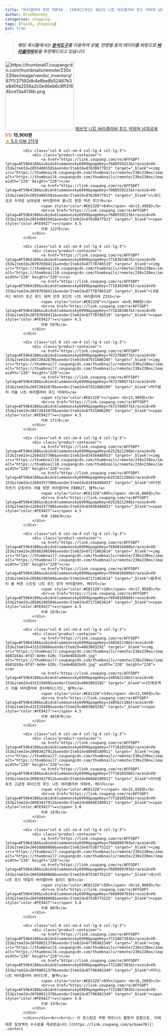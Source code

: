 ```yaml
---
title: "바라클라바 추천 TOP10 - [50대][여성] 헤브잇 니트 바라클라바 후드 넥워머 남여공용"
author: BlueMoonSky
categories: shopping
tags: [Top10, shopping]
pin: true
---
```


> ##### 해당 게시물에서는 [**분석도구**](https://itemscout.io/)를 이용하여 **성별**, **연령별** 등의 데이터를 바탕으로 [**바라클라바**](https://link.coupang.com/a/baae76)들을 추천해드리고 있습니다.
<div class="container"><div class="row">
            <div class="col-6 col-sm-4 col-lg-4 col-lg-3">
                <div class="product-container">
                    <a href="https://link.coupang.com/re/AFFSDP?lptag=AF5964186&subid=bluemoonsky6999&pageKey=7708876663&traceid=V0-153&itemId=20683832848&vendorItemId=87733280911" target="_blank"><img src="https://thumbnail7.coupangcdn.com/thumbnails/remote/230x230ex/image/vendor_inventory/67f1/37592db4e8be8b52467b3e840fa2556a2c0e46eb6c8ff3164bce13a4136b.png" alt="https://thumbnail7.coupangcdn.com/thumbnails/remote/230x230ex/image/vendor_inventory/67f1/37592db4e8be8b52467b3e840fa2556a2c0e46eb6c8ff3164bce13a4136b.png" width="220" height="220"></a>
                    <a href="https://link.coupang.com/re/AFFSDP?lptag=AF5964186&subid=bluemoonsky6999&pageKey=7708876663&traceid=V0-153&itemId=20683832848&vendorItemId=87733280911" target="_blank">헤브잇 니트 바라클라바 후드 넥워머 남여공용</a>
                    <span style="color:#E61328">5%</span> <b>15,900원</b>
                    <br><a href="https://link.coupang.com/re/AFFSDP?lptag=AF5964186&subid=bluemoonsky6999&pageKey=7708876663&traceid=V0-153&itemId=20683832848&vendorItemId=87733280911" target="_blank"><span style="color:#FE9427">★</span> 5.0
                    리뷰 211개</a>
                </div>
            </div>
            
            <div class="col-6 col-sm-4 col-lg-4 col-lg-3">
                <div class="product-container">
                    <a href="https://link.coupang.com/re/AFFSDP?lptag=AF5964186&subid=bluemoonsky6999&pageKey=7688559223&traceid=V0-153&itemId=20554865501&vendorItemId=87630877913" target="_blank"><img src="https://thumbnail6.coupangcdn.com/thumbnails/remote/230x230ex/image/vendor_inventory/839d/75419779b99cf64954e4347d10ffc527b10bdf68cdf1da4e31e34c491ed3.jpg" alt="https://thumbnail6.coupangcdn.com/thumbnails/remote/230x230ex/image/vendor_inventory/839d/75419779b99cf64954e4347d10ffc527b10bdf68cdf1da4e31e34c491ed3.jpg" width="220" height="220"></a>
                    <a href="https://link.coupang.com/re/AFFSDP?lptag=AF5964186&subid=bluemoonsky6999&pageKey=7688559223&traceid=V0-153&itemId=20554865501&vendorItemId=87630877913" target="_blank">느와드코코 두꺼운 남여공용 바라클라바 울니트 방한 턱끈 후드넥</a>
                    <span style="color:#E61328">64%</span> <b>13,490원</b>
                    <br><a href="https://link.coupang.com/re/AFFSDP?lptag=AF5964186&subid=bluemoonsky6999&pageKey=7688559223&traceid=V0-153&itemId=20554865501&vendorItemId=87630877913" target="_blank"><span style="color:#FE9427">★</span> 4.5
                    리뷰 122개</a>
                </div>
            </div>
            
            <div class="col-6 col-sm-4 col-lg-4 col-lg-3">
                <div class="product-container">
                    <a href="https://link.coupang.com/re/AFFSDP?lptag=AF5964186&subid=bluemoonsky6999&pageKey=7718383467&traceid=V0-153&itemId=20707650411&vendorItemId=87778786519" target="_blank"><img src="https://thumbnail10.coupangcdn.com/thumbnails/remote/230x230ex/image/vendor_inventory/6add/d36c85e160580c2f6fe963a073da6b85e2f5cf24d5d43d75dc80e73d428b.jpg" alt="https://thumbnail10.coupangcdn.com/thumbnails/remote/230x230ex/image/vendor_inventory/6add/d36c85e160580c2f6fe963a073da6b85e2f5cf24d5d43d75dc80e73d428b.jpg" width="220" height="220"></a>
                    <a href="https://link.coupang.com/re/AFFSDP?lptag=AF5964186&subid=bluemoonsky6999&pageKey=7718383467&traceid=V0-153&itemId=20707650411&vendorItemId=87778786519" target="_blank">[4컬러] 워더미 포근 후드 워머 단추 포인트 니트 바라클라바 Z355</a>
                    <span style="color:#E61328"></span> <b>9,900원</b>
                    <br><a href="https://link.coupang.com/re/AFFSDP?lptag=AF5964186&subid=bluemoonsky6999&pageKey=7718383467&traceid=V0-153&itemId=20707650411&vendorItemId=87778786519" target="_blank"><span style="color:#FE9427">★</span> 4.5
                    리뷰 59개</a>
                </div>
            </div>
            
            <div class="col-6 col-sm-4 col-lg-4 col-lg-3">
                <div class="product-container">
                    <a href="https://link.coupang.com/re/AFFSDP?lptag=AF5964186&subid=bluemoonsky6999&pageKey=7672780877&traceid=V0-153&itemId=20472642879&vendorItemId=87551886205" target="_blank"><img src="https://thumbnail7.coupangcdn.com/thumbnails/remote/230x230ex/image/vendor_inventory/68e4/e5d37d3aa4ddc8dfab3208582f3d442de528a33a7a20977ade1aceab364b.png" alt="https://thumbnail7.coupangcdn.com/thumbnails/remote/230x230ex/image/vendor_inventory/68e4/e5d37d3aa4ddc8dfab3208582f3d442de528a33a7a20977ade1aceab364b.png" width="220" height="220"></a>
                    <a href="https://link.coupang.com/re/AFFSDP?lptag=AF5964186&subid=bluemoonsky6999&pageKey=7672780877&traceid=V0-153&itemId=20472642879&vendorItemId=87551886205" target="_blank">럭키셀러 겨울 니트 바라클라바 후드 넥워머</a>
                    <span style="color:#E61328"></span> <b>13,900원</b>
                    <br><a href="https://link.coupang.com/re/AFFSDP?lptag=AF5964186&subid=bluemoonsky6999&pageKey=7672780877&traceid=V0-153&itemId=20472642879&vendorItemId=87551886205" target="_blank"><span style="color:#FE9427">★</span> 4.5
                    리뷰 171개</a>
                </div>
            </div>
            
            <div class="col-6 col-sm-4 col-lg-4 col-lg-3">
                <div class="product-container">
                    <a href="https://link.coupang.com/re/AFFSDP?lptag=AF5964186&subid=bluemoonsky6999&pageKey=6252821298&traceid=V0-153&itemId=12684357706&vendorItemId=83456408453" target="_blank"><img src="https://thumbnail10.coupangcdn.com/thumbnails/remote/230x230ex/image/vendor_inventory/c59a/6771bd59b7064a0291bad1fde11ba852bb0b9bd2836b8db8d7d4c820504c.jpg" alt="https://thumbnail10.coupangcdn.com/thumbnails/remote/230x230ex/image/vendor_inventory/c59a/6771bd59b7064a0291bad1fde11ba852bb0b9bd2836b8db8d7d4c820504c.jpg" width="220" height="220"></a>
                    <a href="https://link.coupang.com/re/AFFSDP?lptag=AF5964186&subid=bluemoonsky6999&pageKey=6252821298&traceid=V0-153&itemId=12684357706&vendorItemId=83456408453" target="_blank">비다펀 자전거 오토바이 겨울 방한 바라클라바 FB0927, 블랙</a>
                    <span style="color:#E61328">89%</span> <b>16,800원</b>
                    <br><a href="https://link.coupang.com/re/AFFSDP?lptag=AF5964186&subid=bluemoonsky6999&pageKey=6252821298&traceid=V0-153&itemId=12684357706&vendorItemId=83456408453" target="_blank"><span style="color:#FE9427">★</span> 4.5
                    리뷰 1466개</a>
                </div>
            </div>
            
            <div class="col-6 col-sm-4 col-lg-4 col-lg-3">
                <div class="product-container">
                    <a href="https://link.coupang.com/re/AFFSDP?lptag=AF5964186&subid=bluemoonsky6999&pageKey=7694816680&traceid=V0-153&itemId=20586298504&vendorItemId=87171063614" target="_blank"><img src="https://thumbnail7.coupangcdn.com/thumbnails/remote/230x230ex/image/vendor_inventory/87c5/81910f7ee0cc09c5c0b9162f24fd089105e50e48f7b841a4369ce440a273.jpg" alt="https://thumbnail7.coupangcdn.com/thumbnails/remote/230x230ex/image/vendor_inventory/87c5/81910f7ee0cc09c5c0b9162f24fd089105e50e48f7b841a4369ce440a273.jpg" width="220" height="220"></a>
                    <a href="https://link.coupang.com/re/AFFSDP?lptag=AF5964186&subid=bluemoonsky6999&pageKey=7694816680&traceid=V0-153&itemId=20586298504&vendorItemId=87171063614" target="_blank">블루씨티 울 버튼 스트링 니트 후드 모자 바라클라바, 베이지</a>
                    <span style="color:#E61328">18%</span> <b>17,950원</b>
                    <br><a href="https://link.coupang.com/re/AFFSDP?lptag=AF5964186&subid=bluemoonsky6999&pageKey=7694816680&traceid=V0-153&itemId=20586298504&vendorItemId=87171063614" target="_blank"><span style="color:#FE9427">★</span> 4.5
                    리뷰 26개</a>
                </div>
            </div>
            
            <div class="col-6 col-sm-4 col-lg-4 col-lg-3">
                <div class="product-container">
                    <a href="https://link.coupang.com/re/AFFSDP?lptag=AF5964186&subid=bluemoonsky6999&pageKey=148562118&traceid=V0-153&itemId=431515688&vendorItemId=4063803292" target="_blank"><img src="https://thumbnail7.coupangcdn.com/thumbnails/remote/230x230ex/image/retail/images/349103629952417-4b81b58a-8fd7-4e9e-b20c-71ede4b82bd9.jpg" alt="https://thumbnail7.coupangcdn.com/thumbnails/remote/230x230ex/image/retail/images/349103629952417-4b81b58a-8fd7-4e9e-b20c-71ede4b82bd9.jpg" width="220" height="220"></a>
                    <a href="https://link.coupang.com/re/AFFSDP?lptag=AF5964186&subid=bluemoonsky6999&pageKey=148562118&traceid=V0-153&itemId=431515688&vendorItemId=4063803292" target="_blank">나인에프엑스 겨울 바라클라바 윈터페이스가드, 블랙</a>
                    <span style="color:#E61328">54%</span> <b>13,500원</b>
                    <br><a href="https://link.coupang.com/re/AFFSDP?lptag=AF5964186&subid=bluemoonsky6999&pageKey=148562118&traceid=V0-153&itemId=431515688&vendorItemId=4063803292" target="_blank"><span style="color:#FE9427">★</span> 4.5
                    리뷰 4018개</a>
                </div>
            </div>
            
            <div class="col-6 col-sm-4 col-lg-4 col-lg-3">
                <div class="product-container">
                    <a href="https://link.coupang.com/re/AFFSDP?lptag=AF5964186&subid=bluemoonsky6999&pageKey=7771810550&traceid=V0-153&itemId=20983427912&vendorItemId=88048180911" target="_blank"><img src="https://thumbnail7.coupangcdn.com/thumbnails/remote/230x230ex/image/vendor_inventory/1c3b/b7e37addaeef1cc136449c0cd853369b448475d01886c23d886217785187.jpg" alt="https://thumbnail7.coupangcdn.com/thumbnails/remote/230x230ex/image/vendor_inventory/1c3b/b7e37addaeef1cc136449c0cd853369b448475d01886c23d886217785187.jpg" width="220" height="220"></a>
                    <a href="https://link.coupang.com/re/AFFSDP?lptag=AF5964186&subid=bluemoonsky6999&pageKey=7771810550&traceid=V0-153&itemId=20983427912&vendorItemId=88048180911" target="_blank">아이엠뮤즈 고급형 와이드핏 후드 니트 바라클라바 넥워머, 베이지</a>
                    <span style="color:#E61328"></span> <b>15,810원</b>
                    <br><a href="https://link.coupang.com/re/AFFSDP?lptag=AF5964186&subid=bluemoonsky6999&pageKey=7771810550&traceid=V0-153&itemId=20983427912&vendorItemId=88048180911" target="_blank"><span style="color:#FE9427">★</span> 5.0
                    리뷰 18개</a>
                </div>
            </div>
            
            <div class="col-6 col-sm-4 col-lg-4 col-lg-3">
                <div class="product-container">
                    <a href="https://link.coupang.com/re/AFFSDP?lptag=AF5964186&subid=bluemoonsky6999&pageKey=7668899703&traceid=V0-153&itemId=20458888868&vendorItemId=87538775225" target="_blank"><img src="https://thumbnail7.coupangcdn.com/thumbnails/remote/230x230ex/image/vendor_inventory/a7b7/2bf0271b155361bc72b99e18d552d581d7d88a2b5db8e1c82240bf1c2624.jpg" alt="https://thumbnail7.coupangcdn.com/thumbnails/remote/230x230ex/image/vendor_inventory/a7b7/2bf0271b155361bc72b99e18d552d581d7d88a2b5db8e1c82240bf1c2624.jpg" width="220" height="220"></a>
                    <a href="https://link.coupang.com/re/AFFSDP?lptag=AF5964186&subid=bluemoonsky6999&pageKey=7668899703&traceid=V0-153&itemId=20458888868&vendorItemId=87538775225" target="_blank">쏭스타 니트 후드 데일리 바라클라바 솔리드 컬러</a>
                    <span style="color:#E61328">50%</span> <b>14,900원</b>
                    <br><a href="https://link.coupang.com/re/AFFSDP?lptag=AF5964186&subid=bluemoonsky6999&pageKey=7668899703&traceid=V0-153&itemId=20458888868&vendorItemId=87538775225" target="_blank"><span style="color:#FE9427">★</span> 5.0
                    리뷰 80개</a>
                </div>
            </div>
            
            <div class="col-6 col-sm-4 col-lg-4 col-lg-3">
                <div class="product-container">
                    <a href="https://link.coupang.com/re/AFFSDP?lptag=AF5964186&subid=bluemoonsky6999&pageKey=7721867303&traceid=V0-153&itemId=20760651379&vendorItemId=87796962349" target="_blank"><img src="https://thumbnail6.coupangcdn.com/thumbnails/remote/230x230ex/image/vendor_inventory/8426/1d2e66fef5efbc9e230e050003a1cfbb63f498e3bdb19a34b8779a25cf1f.png" alt="https://thumbnail6.coupangcdn.com/thumbnails/remote/230x230ex/image/vendor_inventory/8426/1d2e66fef5efbc9e230e050003a1cfbb63f498e3bdb19a34b8779a25cf1f.png" width="220" height="220"></a>
                    <a href="https://link.coupang.com/re/AFFSDP?lptag=AF5964186&subid=bluemoonsky6999&pageKey=7721867303&traceid=V0-153&itemId=20760651379&vendorItemId=87796962349" target="_blank">미티스 니트 바라클라바 와이드핏, 블랙</a>
                    <span style="color:#E61328">65%</span> <b>16,200원</b>
                    <br><a href="https://link.coupang.com/re/AFFSDP?lptag=AF5964186&subid=bluemoonsky6999&pageKey=7721867303&traceid=V0-153&itemId=20760651379&vendorItemId=87796962349" target="_blank"><span style="color:#FE9427">★</span> 5.0
                    리뷰 33개</a>
                </div>
            </div>
            </div></div><br><br>[👉 이 포스팅은 쿠팡 파트너스 활동의 일환으로, 이에 따른 일정액의 수수료를 제공받습니다.](https://link.coupang.com/a/baae76){: .center}